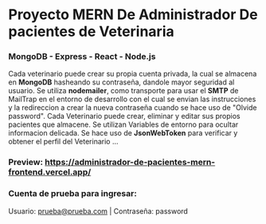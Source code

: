 # Proyecto **MERN** De Administrador De pacientes de Veterinaria
### MongoDB - Express - React - Node.js

Cada veterinario puede crear su propia cuenta privada, la cual se almacena en **MongoDB** hasheando su contraseña, dandole mayor seguridad al usuario.
Se utiliza **nodemailer**, como transporte para usar el **SMTP** de MailTrap en el entorno de desarrollo con el cual se envian las instrucciones y la redireccion a crear la nueva contraseña cuando se hace uso de "Olvide password".
Cada Veterinario puede crear, eliminar y editar sus propios pacientes que almacene.
Se utilizan Variables de entorno para ocultar informacion delicada.
Se hace uso de **JsonWebToken** para verificar y obtener el perfil del Veterinario
...

### Preview: https://administrador-de-pacientes-mern-frontend.vercel.app/
### Cuenta de prueba para ingresar: 
Usuario: prueba@prueba.com  |  Contraseña: password